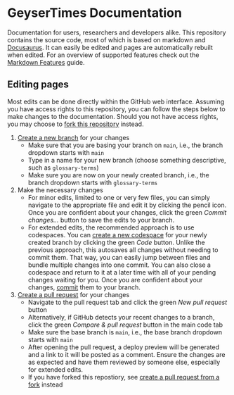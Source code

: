# GeyserTimes Documentation

Documentation for users, researchers and developers alike. This repository contains the source code, most of which is based on markdown and [Docusaurus](https://docusaurus.io/). It can easily be edited and pages are automatically rebuilt when edited. For an overview of supported features check out the [Markdown Features](https://docusaurus.io/docs/markdown-features) guide.

## Editing pages

Most edits can be done directly within the GitHub web interface. Assuming you have access rights to this repository, you can follow the steps below to make changes to the documentation. Should you not have access rights, you may choose to [fork this repository](https://docs.github.com/en/pull-requests/collaborating-with-pull-requests/working-with-forks/fork-a-repo) instead.

1. [Create a new branch](https://docs.github.com/en/pull-requests/collaborating-with-pull-requests/proposing-changes-to-your-work-with-pull-requests/creating-and-deleting-branches-within-your-repository#creating-a-branch-via-the-branches-overview) for your changes
   * Make sure that you are basing your branch on `main`, i.e., the branch dropdown starts with `main`
   * Type in a name for your new branch (choose something descriptive, such as `glossary-terms`)
   * Make sure you are now on your newly created branch, i.e., the branch dropdown starts with `glossary-terms`
2. Make the necessary changes
   * For minor edits, limited to one or very few files, you can simply navigate to the appropriate file and edit it by clicking the pencil icon. Once you are confident about your changes, click the green *Commit changes...* button to save the edits to your branch.
   * For extended edits, the recommended approach is to use codespaces. You can [create a new codespace](https://docs.github.com/en/codespaces/developing-in-a-codespace/creating-a-codespace-for-a-repository#creating-a-codespace-for-a-repository) for your newly created branch by clicking the green *Code* button. Unlike the previous approach, this autosaves all changes without needing to commit them. That way, you can easily jump between files and bundle multiple changes into one commit. You can also close a codespace and return to it at a later time with all of your pending changes waiting for you. Once you are confident about your changes, [commit](https://docs.github.com/en/codespaces/developing-in-a-codespace/using-source-control-in-your-codespace#committing-your-changes) them to your branch.
3. [Create a pull request](https://docs.github.com/en/pull-requests/collaborating-with-pull-requests/proposing-changes-to-your-work-with-pull-requests/creating-a-pull-request) for your changes
   * Navigate to the pull request tab and click the green *New pull request* button
   * Alternatively, if GitHub detects your recent changes to a branch, click the green *Compare & pull request* button in the main code tab
   * Make sure the base branch is `main`, i.e., the base branch dropdown starts with `main`
   * After opening the pull request, a deploy preview will be generated and a link to it will be posted as a comment. Ensure the changes are as expected and have them reviewed by someone else, especially for extended edits.
   * If you have forked this repostiory, see [create a pull request from a fork](https://docs.github.com/en/pull-requests/collaborating-with-pull-requests/proposing-changes-to-your-work-with-pull-requests/creating-a-pull-request-from-a-fork) instead
